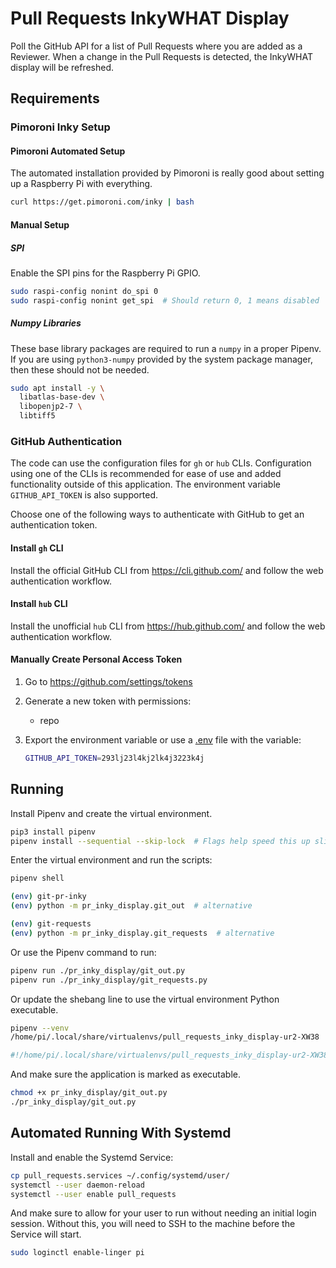 # Pull Requests InkyWHAT Display

Poll the GitHub API for a list of Pull Requests where you are added as a
Reviewer. When a change in the Pull Requests is detected, the InkyWHAT display
will be refreshed.

## Requirements

### Pimoroni Inky Setup

#### Pimoroni Automated Setup

The automated installation provided by Pimoroni is really good about setting up
a Raspberry Pi with everything.

```bash
curl https://get.pimoroni.com/inky | bash
```

#### Manual Setup

##### SPI

Enable the SPI pins for the Raspberry Pi GPIO.

```bash
sudo raspi-config nonint do_spi 0
sudo raspi-config nonint get_spi  # Should return 0, 1 means disabled
```

##### Numpy Libraries

These base library packages are required to run a `numpy` in a proper Pipenv.
If you are using `python3-numpy` provided by the system package manager, then
these should not be needed.

```bash
sudo apt install -y \
  libatlas-base-dev \
  libopenjp2-7 \
  libtiff5
```

### GitHub Authentication

The code can use the configuration files for `gh` or `hub` CLIs.
Configuration using one of the CLIs is recommended for ease of use and added
functionality outside of this application. The environment variable
`GITHUB_API_TOKEN` is also supported.

Choose one of the following ways to authenticate with GitHub to get an
authentication token.

#### Install `gh` CLI

Install the official GitHub CLI from https://cli.github.com/ and follow the
web authentication workflow.

#### Install `hub` CLI

Install the unofficial `hub` CLI from https://hub.github.com/ and follow the
web authentication workflow.

#### Manually Create Personal Access Token

1. Go to https://github.com/settings/tokens
1. Generate a new token with permissions:

    * repo

1. Export the environment variable or use a
  [.env](https://pipenv-fork.readthedocs.io/en/latest/advanced.html#automatic-loading-of-env)
  file with the variable:

    ```bash
    GITHUB_API_TOKEN=293lj23l4kj2lk4j3223k4j
    ```

## Running

Install Pipenv and create the virtual environment.

```bash
pip3 install pipenv
pipenv install --sequential --skip-lock  # Flags help speed this up slightly
```

Enter the virtual environment and run the scripts:

```bash
pipenv shell

(env) git-pr-inky
(env) python -m pr_inky_display.git_out  # alternative

(env) git-requests
(env) python -m pr_inky_display.git_requests  # alternative
```

Or use the Pipenv command to run:

```bash
pipenv run ./pr_inky_display/git_out.py
pipenv run ./pr_inky_display/git_requests.py
```

Or update the shebang line to use the virtual environment Python executable.

```bash
pipenv --venv
/home/pi/.local/share/virtualenvs/pull_requests_inky_display-ur2-XW38
```

```python
#!/home/pi/.local/share/virtualenvs/pull_requests_inky_display-ur2-XW38/bin/python
```

And make sure the application is marked as executable.

```bash
chmod +x pr_inky_display/git_out.py
./pr_inky_display/git_out.py
```

## Automated Running With Systemd

Install and enable the Systemd Service:

```bash
cp pull_requests.services ~/.config/systemd/user/
systemctl --user daemon-reload
systemctl --user enable pull_requests
```

And make sure to allow for your user to run without needing an initial login
session. Without this, you will need to SSH to the machine before the Service
will start.

```bash
sudo loginctl enable-linger pi
```
